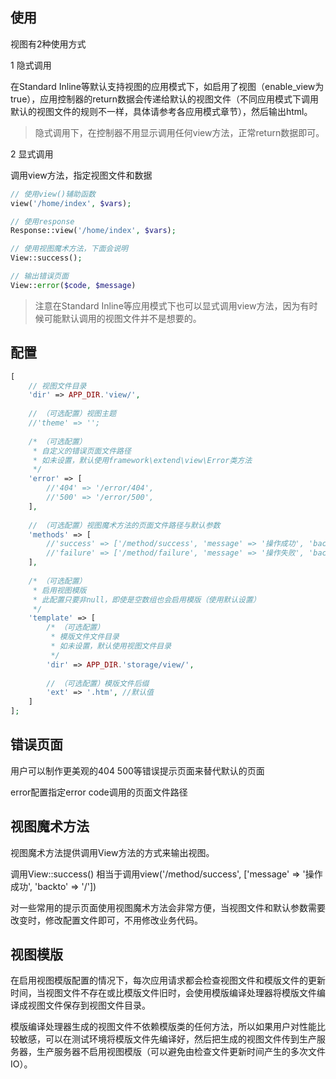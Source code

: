 使用
----
视图有2种使用方式

1 隐式调用

在Standard Inline等默认支持视图的应用模式下，如启用了视图（enable_view为true），应用控制器的return数据会传递给默认的视图文件（不同应用模式下调用默认的视图文件的规则不一样，具体请参考各应用模式章节），然后输出html。
>隐式调用下，在控制器不用显示调用任何view方法，正常return数据即可。

2 显式调用

调用view方法，指定视图文件和数据

```php
// 使用view()辅助函数
view('/home/index', $vars);

// 使用response
Response::view('/home/index', $vars);

// 使用视图魔术方法，下面会说明
View::success();

// 输出错误页面
View::error($code, $message)

```
> 注意在Standard Inline等应用模式下也可以显式调用view方法，因为有时候可能默认调用的视图文件并不是想要的。



配置
----
```php
[
    // 视图文件目录
	'dir' => APP_DIR.'view/',
    
    // （可选配置）视图主题
    //'theme' => '';
    
    /* （可选配置）
     * 自定义的错误页面文件路径
     * 如未设置，默认使用framework\extend\view\Error类方法
     */
    'error' => [
        //'404' => '/error/404',
        //'500' => '/error/500',
    ],
    
    // （可选配置）视图魔术方法的页面文件路径与默认参数
    'methods' => [
        //'success' => ['/method/success', 'message' => '操作成功', 'backto' => '/'],
        //'failure' => ['/method/failure', 'message' => '操作失败', 'backto' => '/'],
    ],
    
    /* （可选配置）
     * 启用视图模版
     * 此配置只要非null，即使是空数组也会启用模版（使用默认设置）
     */
    'template' => [
        /* （可选配置）
         * 模版文件文件目录
         * 如未设置，默认使用视图文件目录
         */
        'dir' => APP_DIR.'storage/view/',
        
        // （可选配置）模版文件后缀
        'ext' => '.htm', //默认值
    ]
];
```

错误页面
----
用户可以制作更美观的404 500等错误提示页面来替代默认的页面

error配置指定error code调用的页面文件路径

视图魔术方法
----
视图魔术方法提供调用View方法的方式来输出视图。

调用View::success() 相当于调用view('/method/success', ['message' => '操作成功', 'backto' => '/'])

对一些常用的提示页面使用视图魔术方法会非常方便，当视图文件和默认参数需要改变时，修改配置文件即可，不用修改业务代码。


视图模版
----
在启用视图模版配置的情况下，每次应用请求都会检查视图文件和模版文件的更新时间，当视图文件不存在或比模版文件旧时，会使用模版编译处理器将模版文件编译成视图文件保存到视图文件目录。

模版编译处理器生成的视图文件不依赖模版类的任何方法，所以如果用户对性能比较敏感，可以在测试环境将模版文件先编译好，然后把生成的视图文件传到生产服务器，生产服务器不启用视图模版（可以避免由检查文件更新时间产生的多次文件IO）。



